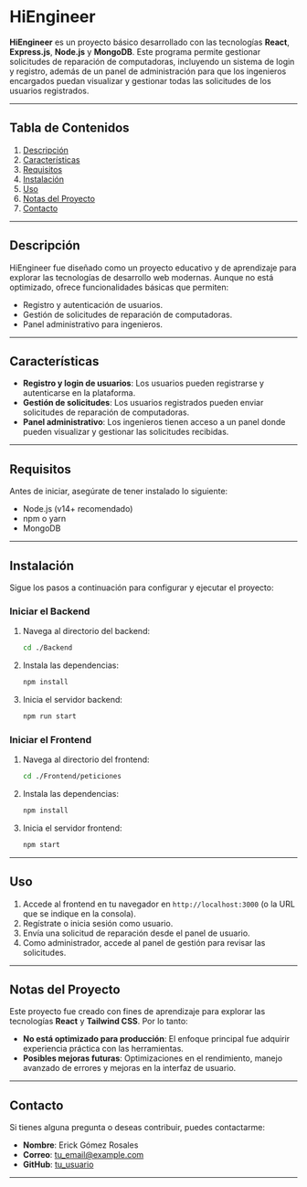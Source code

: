 
# HiEngineer

**HiEngineer** es un proyecto básico desarrollado con las tecnologías **React**, **Express.js**, **Node.js** y **MongoDB**. Este programa permite gestionar solicitudes de reparación de computadoras, incluyendo un sistema de login y registro, además de un panel de administración para que los ingenieros encargados puedan visualizar y gestionar todas las solicitudes de los usuarios registrados.

---

## Tabla de Contenidos

1. [Descripción](#descripción)
2. [Características](#características)
3. [Requisitos](#requisitos)
4. [Instalación](#instalación)
5. [Uso](#uso)
6. [Notas del Proyecto](#notas-del-proyecto)
7. [Contacto](#contacto)

---

## Descripción

HiEngineer fue diseñado como un proyecto educativo y de aprendizaje para explorar las tecnologías de desarrollo web modernas. Aunque no está optimizado, ofrece funcionalidades básicas que permiten:

- Registro y autenticación de usuarios.
- Gestión de solicitudes de reparación de computadoras.
- Panel administrativo para ingenieros.

---

## Características

- **Registro y login de usuarios**: Los usuarios pueden registrarse y autenticarse en la plataforma.
- **Gestión de solicitudes**: Los usuarios registrados pueden enviar solicitudes de reparación de computadoras.
- **Panel administrativo**: Los ingenieros tienen acceso a un panel donde pueden visualizar y gestionar las solicitudes recibidas.

---

## Requisitos

Antes de iniciar, asegúrate de tener instalado lo siguiente:

- Node.js (v14+ recomendado)
- npm o yarn
- MongoDB

---

## Instalación

Sigue los pasos a continuación para configurar y ejecutar el proyecto:

### Iniciar el Backend

1. Navega al directorio del backend:

   ```bash
   cd ./Backend
   ```

2. Instala las dependencias:

   ```bash
   npm install
   ```

3. Inicia el servidor backend:

   ```bash
   npm run start
   ```

### Iniciar el Frontend

1. Navega al directorio del frontend:

   ```bash
   cd ./Frontend/peticiones
   ```

2. Instala las dependencias:

   ```bash
   npm install
   ```

3. Inicia el servidor frontend:

   ```bash
   npm start
   ```

---

## Uso

1. Accede al frontend en tu navegador en `http://localhost:3000` (o la URL que se indique en la consola).
2. Regístrate o inicia sesión como usuario.
3. Envía una solicitud de reparación desde el panel de usuario.
4. Como administrador, accede al panel de gestión para revisar las solicitudes.

---

## Notas del Proyecto

Este proyecto fue creado con fines de aprendizaje para explorar las tecnologías **React** y **Tailwind CSS**. Por lo tanto:

- **No está optimizado para producción**: El enfoque principal fue adquirir experiencia práctica con las herramientas.
- **Posibles mejoras futuras**: Optimizaciones en el rendimiento, manejo avanzado de errores y mejoras en la interfaz de usuario.

---

## Contacto

Si tienes alguna pregunta o deseas contribuir, puedes contactarme:

- **Nombre**: Erick Gómez Rosales
- **Correo**: tu_email@example.com
- **GitHub**: [tu_usuario](https://github.com/tu_usuario)

---
